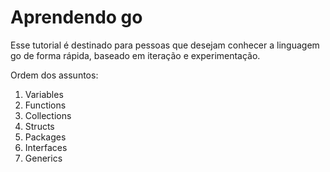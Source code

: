 # Aprendendo go

Esse tutorial é destinado para pessoas que desejam conhecer a linguagem go de forma rápida, baseado em iteração e experimentação.

Ordem dos assuntos:

1. Variables
2. Functions
3. Collections
4. Structs
5. Packages
6. Interfaces
7. Generics
